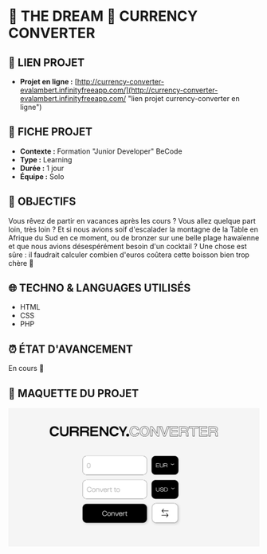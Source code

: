 # 🍹 THE DREAM 💸 CURRENCY CONVERTER

## 🔗 LIEN PROJET

- **Projet en ligne :** [http://currency-converter-evalambert.infinityfreeapp.com/](http://currency-converter-evalambert.infinityfreeapp.com/ "lien projet currency-converter en ligne")

## 📌 FICHE PROJET

- **Contexte :** Formation "Junior Developer" BeCode
- **Type :** Learning
- **Durée :** 1 jour
- **Équipe :** Solo

## 🎯 OBJECTIFS

Vous rêvez de partir en vacances après les cours ? Vous allez quelque part loin, très loin ? Et si nous avions soif d'escalader la montagne de la Table en Afrique du Sud en ce moment, ou de bronzer sur une belle plage hawaïenne et que nous avions désespérément besoin d'un cocktail ? Une chose est sûre : il faudrait calculer combien d'euros coûtera cette boisson bien trop chère 💸

## 🌐 TECHNO & LANGUAGES UTILISÉS

- HTML
- CSS
- PHP

## ⏰ ÉTAT D'AVANCEMENT

En cours 🍎

## 👀 MAQUETTE DU PROJET

![Screen shot du projet](img/1.png)
